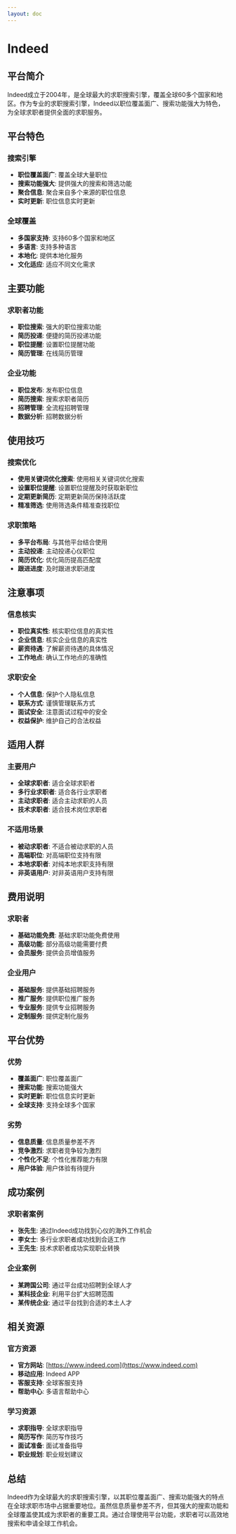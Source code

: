 ```yaml
---
layout: doc
---
```


# Indeed

## 平台简介

Indeed成立于2004年，是全球最大的求职搜索引擎，覆盖全球60多个国家和地区。作为专业的求职搜索引擎，Indeed以职位覆盖面广、搜索功能强大为特色，为全球求职者提供全面的求职服务。

## 平台特色

### 搜索引擎
- **职位覆盖面广**: 覆盖全球大量职位
- **搜索功能强大**: 提供强大的搜索和筛选功能
- **聚合信息**: 聚合来自多个来源的职位信息
- **实时更新**: 职位信息实时更新

### 全球覆盖
- **多国家支持**: 支持60多个国家和地区
- **多语言**: 支持多种语言
- **本地化**: 提供本地化服务
- **文化适应**: 适应不同文化需求

## 主要功能

### 求职者功能
- **职位搜索**: 强大的职位搜索功能
- **简历投递**: 便捷的简历投递功能
- **职位提醒**: 设置职位提醒功能
- **简历管理**: 在线简历管理

### 企业功能
- **职位发布**: 发布职位信息
- **简历搜索**: 搜索求职者简历
- **招聘管理**: 全流程招聘管理
- **数据分析**: 招聘数据分析

## 使用技巧

### 搜索优化
- **使用关键词优化搜索**: 使用相关关键词优化搜索
- **设置职位提醒**: 设置职位提醒及时获取新职位
- **定期更新简历**: 定期更新简历保持活跃度
- **精准筛选**: 使用筛选条件精准查找职位

### 求职策略
- **多平台布局**: 与其他平台结合使用
- **主动投递**: 主动投递心仪职位
- **简历优化**: 优化简历提高匹配度
- **跟进进度**: 及时跟进求职进度

## 注意事项

### 信息核实
- **职位真实性**: 核实职位信息的真实性
- **企业信息**: 核实企业信息的真实性
- **薪资待遇**: 了解薪资待遇的具体情况
- **工作地点**: 确认工作地点的准确性

### 求职安全
- **个人信息**: 保护个人隐私信息
- **联系方式**: 谨慎管理联系方式
- **面试安全**: 注意面试过程中的安全
- **权益保护**: 维护自己的合法权益

## 适用人群

### 主要用户
- **全球求职者**: 适合全球求职者
- **多行业求职者**: 适合各行业求职者
- **主动求职者**: 适合主动求职的人员
- **技术求职者**: 适合技术岗位求职者

### 不适用场景
- **被动求职者**: 不适合被动求职的人员
- **高端职位**: 对高端职位支持有限
- **本地求职者**: 对纯本地求职支持有限
- **非英语用户**: 对非英语用户支持有限

## 费用说明

### 求职者
- **基础功能免费**: 基础求职功能免费使用
- **高级功能**: 部分高级功能需要付费
- **会员服务**: 提供会员增值服务

### 企业用户
- **基础服务**: 提供基础招聘服务
- **推广服务**: 提供职位推广服务
- **专业服务**: 提供专业招聘服务
- **定制服务**: 提供定制化服务

## 平台优势

### 优势
- **覆盖面广**: 职位覆盖面广
- **搜索功能**: 搜索功能强大
- **实时更新**: 职位信息实时更新
- **全球支持**: 支持全球多个国家

### 劣势
- **信息质量**: 信息质量参差不齐
- **竞争激烈**: 求职者竞争较为激烈
- **个性化不足**: 个性化推荐能力有限
- **用户体验**: 用户体验有待提升

## 成功案例

### 求职者案例
- **张先生**: 通过Indeed成功找到心仪的海外工作机会
- **李女士**: 多行业求职者成功找到合适工作
- **王先生**: 技术求职者成功实现职业转换

### 企业案例
- **某跨国公司**: 通过平台成功招聘到全球人才
- **某科技企业**: 利用平台扩大招聘范围
- **某传统企业**: 通过平台找到合适的本土人才

## 相关资源

### 官方资源
- **官方网站**: [https://www.indeed.com](https://www.indeed.com)
- **移动应用**: Indeed APP
- **客服支持**: 全球客服支持
- **帮助中心**: 多语言帮助中心

### 学习资源
- **求职指导**: 全球求职指导
- **简历写作**: 简历写作技巧
- **面试准备**: 面试准备指导
- **职业规划**: 职业规划建议

## 总结

Indeed作为全球最大的求职搜索引擎，以其职位覆盖面广、搜索功能强大的特点在全球求职市场中占据重要地位。虽然信息质量参差不齐，但其强大的搜索功能和全球覆盖使其成为求职者的重要工具。通过合理使用平台功能，求职者可以高效地搜索和申请全球工作机会。
